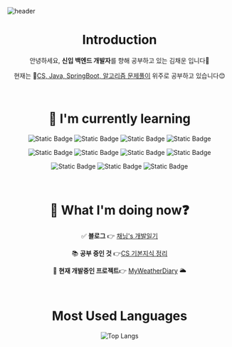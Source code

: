 



![header](https://capsule-render.vercel.app/api?type=waving&height=300&color=B7B1F2&text=Hi,%20there💕&fontColor=FFEDFA&reversal=true&fontAlign=77&textBg=false)

<div align=center>

# Introduction
안녕하세요, **신입 백엔드 개발자**를 향해 공부하고 있는 김채운 입니다🙌

현재는 📖<u>CS, Java, SpringBoot, 알고리즘 문제풀이</u> 위주로 공부하고 있습니다😊

<br>

# 🌱 I'm currently learning 
![Static Badge](https://img.shields.io/badge/Git-F05032?style=flat&logo=Git&logoColor=white) ![Static Badge](https://img.shields.io/badge/Python-3776AB?style=flat&logo=Python&logoColor=white) ![Static Badge](https://img.shields.io/badge/java-004088?style=flat&logo=java&logoColor=white) ![Static Badge](https://img.shields.io/badge/MySQL-4479A1?style=flat&logo=mysql&logoColor=white)

![Static Badge](https://img.shields.io/badge/SpringBoot-6DB33F?style=flat&logo=springboot&logoColor=white) ![Static Badge](https://img.shields.io/badge/SpringSecurity-6DB33F?style=flat&logo=springsecurity&logoColor=white) ![Static Badge](https://img.shields.io/badge/jwt-004088?style=flat&logo=jwt&logoColor=white) ![Static Badge](https://img.shields.io/badge/Redis-FF4438?style=flat&logo=Redis&logoColor=white)

![Static Badge](https://img.shields.io/badge/Amazon%20EC2-FF9900?style=flat&logo=Amazon%20EC2&logoColor=white) ![Static Badge](https://img.shields.io/badge/Amazon%20S3-FF9900?style=flat&logo=Amazon%20S3&logoColor=white) ![Static Badge](https://img.shields.io/badge/Docker-2496ED?style=flat&logo=docker&logoColor=white)

<br>

# 🤔 What I'm doing now❓
✅ **블로그** 👉 [채닝's 개발일기](https://cocodata12.tistory.com/) 

📚 **공부 중인 것** 👉[CS 기본지식 정리](https://caramel-lunch-716.notion.site/CS-1b98aafcd33d80129a15f6542bccd302?pvs=4)

🐌 **현재 개발중인 프로젝트**👉 [MyWeatherDiary](https://github.com/Chaewoonii/MyWeatherDiary) 🌥️

<br>

# Most Used Languages
![Top Langs](https://github-readme-stats.vercel.app/api/top-langs/?username=Chaewoonii&layout=compact) 
</div>
